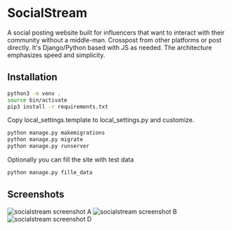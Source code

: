 # SocialStream

A social posting website built for influencers that want to interact with their community without a middle-man.  Crosspost from other platforms or post directly. It's Django/Python based with JS as needed. The architecture emphasizes speed and simplicity. 


## Installation

```bash
python3 -m venv .
source bin/activate
pip3 install -r requirements.txt
```

Copy local_settings.template to local_settings.py and customize.

```bash
python manage.py makemigrations
python manage.py migrate
python manage.py runserver
```

Optionally you can fill the site with test data

```bash
python manage.py fille_data
```

## Screenshots

![socialstream screenshot A](https://github.com/adamhub/socialstream/raw/master/src/misc/ss1.jpg "Screeshot A")
![socialstream screenshot B](https://github.com/adamhub/socialstream/raw/master/src/misc/ss2.jpg "Screeshot B")
![socialstream screenshot D](https://github.com/adamhub/socialstream/raw/master/src/misc/ss3.jpg "Screeshot C")
